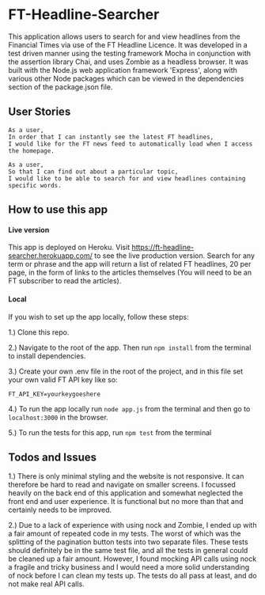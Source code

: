 # FT-Headline-Searcher
This application allows users to search for and view headlines from the Financial Times via use of the FT Headline Licence. It was developed in a test driven manner using the testing framework Mocha in conjunction with the assertion library Chai, and uses Zombie as a headless browser. It was built with the Node.js web application framework 'Express', along with various other Node packages which can be viewed in the dependencies section of the package.json file.

## User Stories
```
As a user,
In order that I can instantly see the latest FT headlines,
I would like for the FT news feed to automatically load when I access the homepage.
```
```
As a user,
So that I can find out about a particular topic,
I would like to be able to search for and view headlines containing specific words.
```
## How to use this app
#### Live version
This app is deployed on Heroku. Visit https://ft-headline-searcher.herokuapp.com/ to see the live production version. Search for any term or phrase and the app will return a list of related FT headlines, 20 per page, in the form of links to the articles themselves (You will need to be an FT subscriber to read the articles).
#### Local
If you wish to set up the app locally, follow these steps:

1.) Clone this repo.

2.) Navigate to the root of the app. Then run `npm install` from the terminal to install dependencies.

3.) Create your own .env file in the root of the project, and in this file set your own valid FT API key like so:
```
FT_API_KEY=yourkeygoeshere
```
4.) To run the app locally run `node app.js` from the terminal and then go to `localhost:3000` in the browser.

5.) To run the tests for this app, run `npm test` from the terminal

## Todos and Issues
1.) There is only minimal styling and the website is not responsive. It can therefore be hard to read and navigate on smaller screens. I focussed heavily on the back end of this application and somewhat neglected the front end and user experience. It is functional but no more than that and certainly needs to be improved.

2.) Due to a lack of experience with using nock and Zombie, I ended up with a fair amount of repeated code in my tests. The worst of which was the splitting of the pagination button tests into two separate files. These tests should definitely be in the same test file, and all the tests in general could be cleaned up a fair amount. However, I found mocking API calls using nock a fragile and tricky business and I would need a more solid understanding of nock before I can clean my tests up. The tests do all pass at least, and do not make real API calls. 
